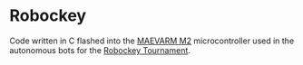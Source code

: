 # Robockey

Code written in C flashed into the [MAEVARM M2](http://medesign.seas.upenn.edu/index.php/Guides/MaEvArM) microcontroller used in the autonomous bots for the [Robockey Tournament](http://robockey.com/). 

